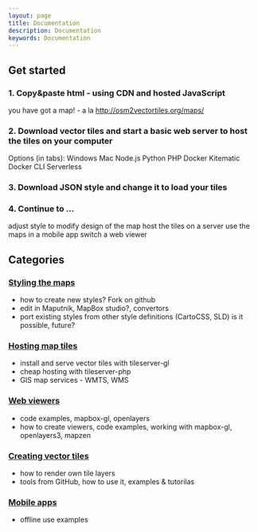 ```yaml
---
layout: page
title: Documentation
description: Documentation
keywords: Documentation
---
```


## Get started

### 1. Copy&paste html - using CDN and hosted JavaScript 
you have got a map! - a la http://osm2vectortiles.org/maps/

### 2. Download vector tiles and start a basic  web server to host the tiles on your computer
Options (in tabs):
Windows
Mac
Node.js
Python
PHP
Docker Kitematic
Docker CLI
Serverless

### 3. Download JSON style and change it to load your tiles

### 4. Continue to ...
adjust style to modify design of the map
host the tiles on a server
use the maps in a mobile app
switch a web viewer


## Categories

### [Styling the maps](/docs/styling/)
 - how to create new styles? Fork on github
 - edit in Maputnik, MapBox studio?, convertors
 - port existing styles from other style definitions (CartoCSS, SLD) is it possible, future?

### [Hosting map tiles](/docs/hosting/)
 - install and serve vector tiles with tileserver-gl
 - cheap hosting with tileserver-php
 - GIS map services - WMTS, WMS

### [Web viewers](/docs/viewers/)
 - code examples, mapbox-gl, openlayers
 - how to create viewers, code examples, working with mapbox-gl, openlayers3, mapzen

### [Creating vector tiles](/docs/creating-tiles/)
 - how to render own tile layers 
 - tools from GitHub, how to use it, examples & tutorilas

### [Mobile apps](/docs/mobile/)
 - offline use examples